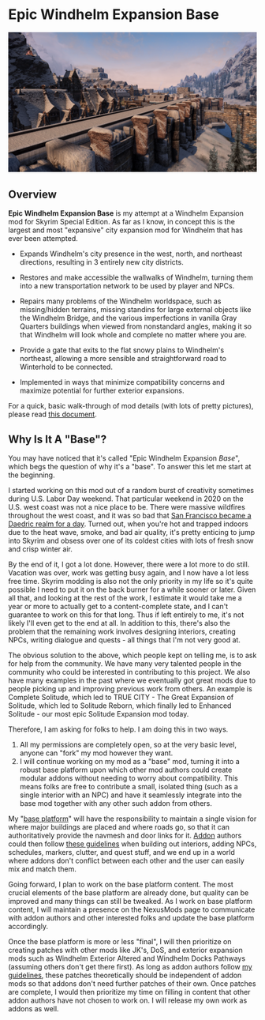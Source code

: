 # Epic Windhelm Expansion Base

![](/windhelm/pics/southwall.png?raw=true "An Epic Windhelm Expansion Mod")

## Overview

**Epic Windhelm Expansion Base** is my attempt at a Windhelm Expansion mod for Skyrim Special Edition. As far as I know, in concept this is the largest and most "expansive" city expansion mod for Windhelm that has ever been attempted.

* Expands Windhelm's city presence in the west, north, and northeast directions, resulting in 3 entirely new city districts.

* Restores and make accessible the wallwalks of Windhelm, turning them into a new transportation network to be used by player and NPCs.

* Repairs many problems of the Windhelm worldspace, such as missing/hidden terrains, missing standins for large external objects like the Windhelm Bridge, and the various imperfections in vanilla Gray Quarters buildings when viewed from nonstandard angles, making it so that Windhelm will look whole and complete no matter where you are.

* Provide a gate that exits to the flat snowy plains to Windhelm's northeast, allowing a more sensible and straightforward road to Winterhold to be connected.

* Implemented in ways that minimize compatibility concerns and maximize potential for further exterior expansions.

For a quick, basic walk-through of mod details (with lots of pretty pictures), please read [this document](/windhelm/tldr.md).

## Why Is It A "Base"?

You may have noticed that it's called "Epic Windhelm Expansion *Base*", which begs the question of why it's a "base". To answer this let me start at the beginning.

I started working on this mod out of a random burst of creativity sometimes during U.S. Labor Day weekend. That particular weekend in 2020 on the U.S. west coast was not a nice place to be. There were massive wildfires throughout the west coast, and it was so bad that [San Francisco became a Daedric realm for a day](https://www.youtube.com/watch?v=xBolnN8aiX8). Turned out, when you're hot and trapped indoors due to the heat wave, smoke, and bad air quality, it's pretty enticing to jump into Skyrim and obsess over one of its coldest cities with lots of fresh snow and crisp winter air.

By the end of it, I got a lot done. However, there were a lot more to do still. Vacation was over, work was getting busy again, and I now have a lot less free time. Skyrim modding is also not the only priority in my life so it's quite possible I need to put it on the back burner for a while sooner or later. Given all that, and looking at the rest of the work, I estimate it would take me a year or more to actually get to a content-complete state, and I can't guarantee to work on this for that long. Thus if left entirely to me, it's not likely I'll even get to the end at all. In addition to this, there's also the problem that the remaining work involves designing interiors, creating NPCs, writing dialogue and quests - all things that I'm not very good at.

The obvious solution to the above, which people kept on telling me, is to ask for help from the community. We have many very talented people in the community who could be interested in contributing to this project. We also have many examples in the past where we eventually got great mods due to people picking up and improving previous work from others. An example is Complete Solitude, which led to TRUE CITY - The Great Expansion of Solitude, which led to Solitude Reborn, which finally led to Enhanced Solitude - our most epic Solitude Expansion mod today.

Therefore, I am asking for folks to help. I am doing this in two ways.

1. All my permissions are completely open, so at the very basic level, anyone can "fork" my mod however they want.
2. I will continue working on my mod as a "base" mod, turning it into a robust base platform upon which other mod authors could create modular addons without needing to worry about compatibility. This means folks are free to contribute a small, isolated thing (such as a single interior with an NPC) and have it seamlessly integrate into the base mod together with any other such addon from others.

My "[base platform](/windhelm/base.md)" will have the responsibility to maintain a single vision for where major buildings are placed and where roads go, so that it can authoritatively provide the navmesh and door links for it. [Addon](/windhelm/addons.md) authors could then follow [these guidelines](/windhelm/guidelines.md) when building out interiors, adding NPCs, schedules, markers, clutter, and quest stuff, and we end up in a world where addons don't conflict between each other and the user can easily mix and match them.

Going forward, I plan to work on the base platform content. The most crucial elements of the base platform are already done, but quality can be improved and many things can still be tweaked. As I work on base platform content, I will maintain a presence on the NexusMods page to communicate with addon authors and other interested folks and update the base platform accordingly.

Once the base platform is more or less "final", I will then prioritize on creating patches with other mods like JK's, DoS, and exterior expansion mods such as Windhelm Exterior Altered and Windhelm Docks Pathways (assuming others don't get there first). As long as addon authors follow [my guidelines](/windhelm/guidelines.md), these patches theoretically should be independent of addon mods so that addons don't need further patches of their own. Once patches are complete, I would then prioritize my time on filling in content that other addon authors have not chosen to work on. I will release my own work as addons as well.